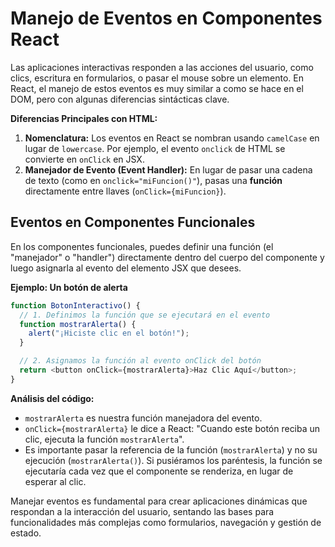 # Manejo de Eventos en Componentes React

Las aplicaciones interactivas responden a las acciones del usuario, como clics,
escritura en formularios, o pasar el mouse sobre un elemento. En React, el
manejo de estos eventos es muy similar a como se hace en el DOM, pero con
algunas diferencias sintácticas clave.

**Diferencias Principales con HTML:**

1. **Nomenclatura:** Los eventos en React se nombran usando `camelCase` en lugar
   de `lowercase`. Por ejemplo, el evento `onclick` de HTML se convierte en
   `onClick` en JSX.
2. **Manejador de Evento (Event Handler):** En lugar de pasar una cadena de
   texto (como en `onclick="miFuncion()"`), pasas una **función** directamente
   entre llaves (`onClick={miFuncion}`).

## Eventos en Componentes Funcionales

En los componentes funcionales, puedes definir una función (el "manejador" o
"handler") directamente dentro del cuerpo del componente y luego asignarla al
evento del elemento JSX que desees.

**Ejemplo: Un botón de alerta**

```javascript
function BotonInteractivo() {
  // 1. Definimos la función que se ejecutará en el evento
  function mostrarAlerta() {
    alert("¡Hiciste clic en el botón!");
  }

  // 2. Asignamos la función al evento onClick del botón
  return <button onClick={mostrarAlerta}>Haz Clic Aquí</button>;
}
```

**Análisis del código:**

- `mostrarAlerta` es nuestra función manejadora del evento.
- `onClick={mostrarAlerta}` le dice a React: "Cuando este botón reciba un clic,
  ejecuta la función `mostrarAlerta`".
- Es importante pasar la referencia de la función (`mostrarAlerta`) y no su
  ejecución (`mostrarAlerta()`). Si pusiéramos los paréntesis, la función se
  ejecutaría cada vez que el componente se renderiza, en lugar de esperar al clic.

Manejar eventos es fundamental para crear aplicaciones dinámicas que respondan a
la interacción del usuario, sentando las bases para funcionalidades más complejas
como formularios, navegación y gestión de estado.

